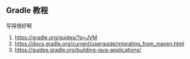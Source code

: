 ## Gradle 教程

写得很好啊

1. https://gradle.org/guides/?q=JVM
2. https://docs.gradle.org/current/userguide/migrating_from_maven.html
3. https://guides.gradle.org/building-java-applications/


